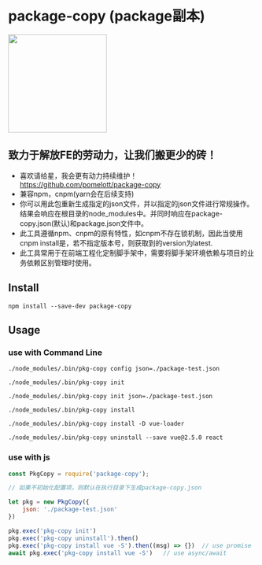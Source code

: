 # package-copy (package副本)

<img width="200" height="200" src="https://webpack.js.org/assets/icon-square-big.svg">

## 致力于解放FE的劳动力，让我们搬更少的砖！

* 喜欢请给星，我会更有动力持续维护！<a href="https://github.com/pomelott/package-copy">https://github.com/pomelott/package-copy</a>
* 兼容npm，cnpm(yarn会在后续支持)
* 你可以用此包重新生成指定的json文件，并以指定的json文件进行常规操作。结果会响应在根目录的node_modules中。并同时响应在package-copy.json(默认)和package.json文件中。
* 此工具遵循npm、cnpm的原有特性，如cnpm不存在锁机制，因此当使用cnpm install是，若不指定版本号，则获取到的version为latest.
* 此工具常用于在前端工程化定制脚手架中，需要将脚手架环境依赖与项目的业务依赖区别管理时使用。


## Install

`npm install --save-dev package-copy`

## Usage

### use with Command Line

`./node_modules/.bin/pkg-copy config json=./package-test.json`

`./node_modules/.bin/pkg-copy init`

`./node_modules/.bin/pkg-copy init json=./package-test.json`

`./node_modules/.bin/pkg-copy install`

`./node_modules/.bin/pkg-copy install -D vue-loader`

`./node_modules/.bin/pkg-copy uninstall --save vue@2.5.0 react`


### use with js

```js
const PkgCopy = require('package-copy');

// 如果不初始化配置项，则默认在执行目录下生成package-copy.json

let pkg = new PkgCopy({
    json: './package-test.json'
})

pkg.exec('pkg-copy init')
pkg.exec('pkg-copy uninstall').then()
pkg.exec('pkg-copy install vue -S').then((msg) => {})  // use promise
await pkg.exec('pkg-copy install vue -S')   // use async/await
```